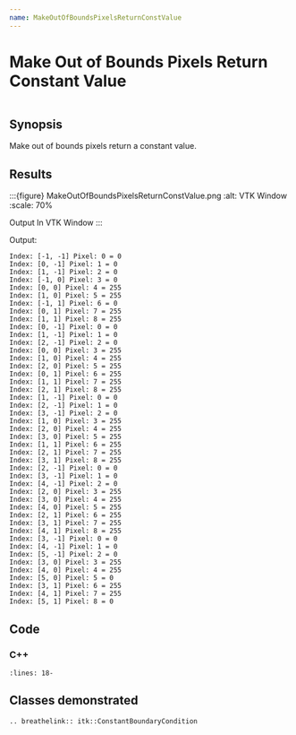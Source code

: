 ```yaml
---
name: MakeOutOfBoundsPixelsReturnConstValue
---
```


# Make Out of Bounds Pixels Return Constant Value

```{index} single: ConstantBoundaryCondition pair: pixel; constant
```

## Synopsis

Make out of bounds pixels return a constant value.

## Results

:::{figure} MakeOutOfBoundsPixelsReturnConstValue.png
:alt: VTK Window
:scale: 70%

Output In VTK Window
:::

Output:

```
Index: [-1, -1] Pixel: 0 = 0
Index: [0, -1] Pixel: 1 = 0
Index: [1, -1] Pixel: 2 = 0
Index: [-1, 0] Pixel: 3 = 0
Index: [0, 0] Pixel: 4 = 255
Index: [1, 0] Pixel: 5 = 255
Index: [-1, 1] Pixel: 6 = 0
Index: [0, 1] Pixel: 7 = 255
Index: [1, 1] Pixel: 8 = 255
Index: [0, -1] Pixel: 0 = 0
Index: [1, -1] Pixel: 1 = 0
Index: [2, -1] Pixel: 2 = 0
Index: [0, 0] Pixel: 3 = 255
Index: [1, 0] Pixel: 4 = 255
Index: [2, 0] Pixel: 5 = 255
Index: [0, 1] Pixel: 6 = 255
Index: [1, 1] Pixel: 7 = 255
Index: [2, 1] Pixel: 8 = 255
Index: [1, -1] Pixel: 0 = 0
Index: [2, -1] Pixel: 1 = 0
Index: [3, -1] Pixel: 2 = 0
Index: [1, 0] Pixel: 3 = 255
Index: [2, 0] Pixel: 4 = 255
Index: [3, 0] Pixel: 5 = 255
Index: [1, 1] Pixel: 6 = 255
Index: [2, 1] Pixel: 7 = 255
Index: [3, 1] Pixel: 8 = 255
Index: [2, -1] Pixel: 0 = 0
Index: [3, -1] Pixel: 1 = 0
Index: [4, -1] Pixel: 2 = 0
Index: [2, 0] Pixel: 3 = 255
Index: [3, 0] Pixel: 4 = 255
Index: [4, 0] Pixel: 5 = 255
Index: [2, 1] Pixel: 6 = 255
Index: [3, 1] Pixel: 7 = 255
Index: [4, 1] Pixel: 8 = 255
Index: [3, -1] Pixel: 0 = 0
Index: [4, -1] Pixel: 1 = 0
Index: [5, -1] Pixel: 2 = 0
Index: [3, 0] Pixel: 3 = 255
Index: [4, 0] Pixel: 4 = 255
Index: [5, 0] Pixel: 5 = 0
Index: [3, 1] Pixel: 6 = 255
Index: [4, 1] Pixel: 7 = 255
Index: [5, 1] Pixel: 8 = 0
```

## Code

### C++

```{literalinclude} Code.cxx
:lines: 18-
```

## Classes demonstrated

```{eval-rst}
.. breathelink:: itk::ConstantBoundaryCondition
```
